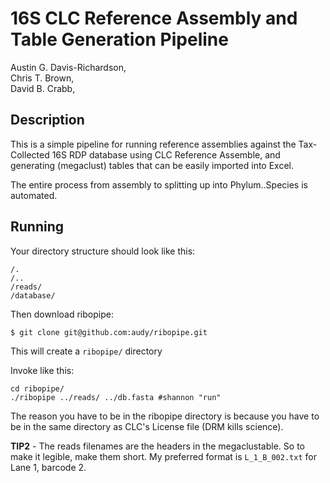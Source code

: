 # 16S CLC Reference Assembly and Table Generation Pipeline

Austin G. Davis-Richardson,  
Chris T. Brown,  
David B. Crabb,  

## Description

This is a simple pipeline for running reference assemblies against the Tax-Collected 16S RDP database using CLC Reference Assemble, and generating (megaclust) tables that can be easily imported into Excel.

The entire process from assembly to splitting up into Phylum..Species is automated.

## Running

Your directory structure should look like this:

    /.
    /..
    /reads/
    /database/

Then download ribopipe:

    $ git clone git@github.com:audy/ribopipe.git
    
This will create a `ribopipe/` directory
    
Invoke like this:

    cd ribopipe/
    ./ribopipe ../reads/ ../db.fasta #shannon "run"
    
The reason you have to be in the ribopipe directory is because you have to be
in the same directory as CLC's License file (DRM kills science).

    
**TIP2** - The reads filenames are the headers in the megaclustable. So to make it legible, make them short. My preferred format is `L_1_B_002.txt` for Lane 1, barcode 2.